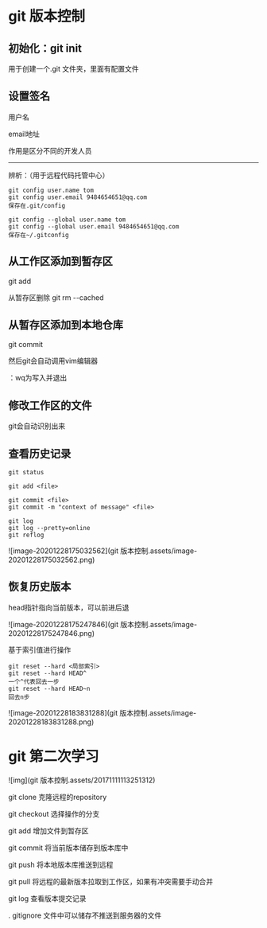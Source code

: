 # git 版本控制



## 初始化：git init

用于创建一个.git 文件夹，里面有配置文件

## 设置签名

用户名

email地址

作用是区分不同的开发人员

------

辨析：（用于远程代码托管中心）

```
git config user.name tom
git config user.email 9484654651@qq.com
保存在.git/config

git config --global user.name tom
git config --global user.email 9484654651@qq.com
保存在~/.gitconfig
```



## 从工作区添加到暂存区

git add <file>

从暂存区删除 git rm --cached <file>



## 从暂存区添加到本地仓库

git commit <file>

然后git会自动调用vim编辑器

：wq为写入并退出

## 修改工作区的文件

git会自动识别出来



## 查看历史记录

```
git status

git add <file>

git commit <file>
git commit -m "context of message" <file>

git log
git log --pretty=online
git reflog

```

![image-20201228175032562](git 版本控制.assets/image-20201228175032562.png)

## 恢复历史版本

head指针指向当前版本，可以前进后退

![image-20201228175247846](git 版本控制.assets/image-20201228175247846.png)

基于索引值进行操作

```
git reset --hard <局部索引>
git reset --hard HEAD^ 
一个^代表回去一步
git reset --hard HEAD~n
回去n步
```

![image-20201228183831288](git 版本控制.assets/image-20201228183831288.png)

# git 第二次学习



![img](git 版本控制.assets/20171111113251312)



git clone 克隆远程的repository

git checkout 选择操作的分支

git add 增加文件到暂存区

git commit 将当前版本储存到版本库中

git push 将本地版本库推送到远程

git pull 将远程的最新版本拉取到工作区，如果有冲突需要手动合并

git log 查看版本提交记录

. gitignore 文件中可以储存不推送到服务器的文件 